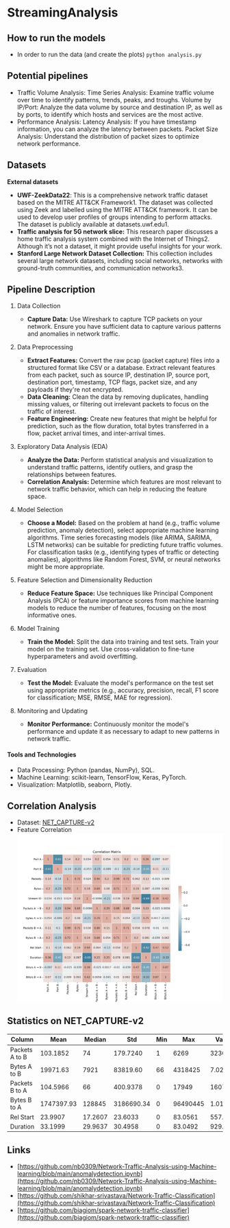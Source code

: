 # StreamingAnalysis
## How to run the models
- In order to run the data (and create the plots)
  `python analysis.py`

## Potential pipelines

- Traffic Volume Analysis:
  Time Series Analysis: Examine traffic volume over time to identify patterns, trends, peaks, and troughs.
  Volume by IP/Port: Analyze the data volume by source and destination IP, as well as by ports, to identify which hosts and services are the most active.
- Performance Analysis:
  Latency Analysis: If you have timestamp information, you can analyze the latency between packets.
  Packet Size Analysis: Understand the distribution of packet sizes to optimize network performance.

## Datasets

**External datasets**

- **UWF-ZeekData22**: This is a comprehensive network traffic dataset based on the MITRE ATT&CK Framework1. The dataset was collected using Zeek and labelled using the MITRE ATT&CK framework. It can be used to develop user profiles of groups intending to perform attacks. The dataset is publicly available at datasets.uwf.edu1.
- **Traffic analysis for 5G network slice:** This research paper discusses a home traffic analysis system combined with the Internet of Things2. Although it’s not a dataset, it might provide useful insights for your work.
- **Stanford Large Network Dataset Collection:** This collection includes several large network datasets, including social networks, networks with ground-truth communities, and communication networks3.

## Pipeline Description

1. Data Collection

   - **Capture Data:** Use Wireshark to capture TCP packets on your network. Ensure you have sufficient data to capture various patterns and anomalies in network traffic.
2. Data Preprocessing

   - **Extract Features:** Convert the raw pcap (packet capture) files into a structured format like CSV or a database. Extract relevant features from each packet, such as source IP, destination IP, source port, destination port, timestamp, TCP flags, packet size, and any payloads if they're not encrypted.
   - **Data Cleaning:** Clean the data by removing duplicates, handling missing values, or filtering out irrelevant packets to focus on the traffic of interest.
   - **Feature Engineering:** Create new features that might be helpful for prediction, such as the flow duration, total bytes transferred in a flow, packet arrival times, and inter-arrival times.
3. Exploratory Data Analysis (EDA)

   - **Analyze the Data:** Perform statistical analysis and visualization to understand traffic patterns, identify outliers, and grasp the relationships between features.
   - **Correlation Analysis:** Determine which features are most relevant to network traffic behavior, which can help in reducing the feature space.
4. Model Selection

   - **Choose a Model:** Based on the problem at hand (e.g., traffic volume prediction, anomaly detection), select appropriate machine learning algorithms. Time series forecasting models (like ARIMA, SARIMA, LSTM networks) can be suitable for predicting future traffic volumes. For classification tasks (e.g., identifying types of traffic or detecting anomalies), algorithms like Random Forest, SVM, or neural networks might be more appropriate.
5. Feature Selection and Dimensionality Reduction

   - **Reduce Feature Space:** Use techniques like Principal Component Analysis (PCA) or feature importance scores from machine learning models to reduce the number of features, focusing on the most informative ones.
6. Model Training

   - **Train the Model:** Split the data into training and test sets. Train your model on the training set. Use cross-validation to fine-tune hyperparameters and avoid overfitting.
7. Evaluation

   - **Test the Model:** Evaluate the model's performance on the test set using appropriate metrics (e.g., accuracy, precision, recall, F1 score for classification; MSE, RMSE, MAE for regression).
8. Monitoring and Updating

   - **Monitor Performance:** Continuously monitor the model's performance and update it as necessary to adapt to new patterns in network traffic.

#### Tools and Technologies

- Data Processing: Python (pandas, NumPy), SQL.
- Machine Learning: scikit-learn, TensorFlow, Keras, PyTorch.
- Visualization: Matplotlib, seaborn, Plotly.


## Correlation Analysis

* Dataset: [NET_CAPTURE-v2](./Conversations/TCP.csv)
* Feature Correlation
  ![c](./Results/TCP_correlation_analysis.png)


## Statistics on NET_CAPTURE-v2

| Column          | Mean        | Median  | Std          | Min   | Max       | Variance    | Skewness    | Kurtosis   |
|-----------------|-------------|---------|--------------|-------|-----------|-------------|-------------|------------|
| Packets A to B  | 103.1852    | 74      | 179.7240     | 1     | 6269      | 32300.72    | 17.3640     | 528.3541   |
| Bytes A to B    | 19971.63    | 7921    | 83819.60     | 66    | 4318425   | 7.0257e+09  | 42.3145     | 2155.0320  |
| Packets B to A  | 104.5966    | 66      | 400.9378     | 0     | 17949     | 160751.11   | 36.4494     | 1494.3379  |
| Bytes B to A    | 1747397.93  | 128845  | 3186690.34   | 0     | 96490445  | 1.0155e+13  | 11.1391     | 275.9333   |
| Rel Start       | 23.9907     | 17.2607 | 23.6033      | 0     | 83.0561   | 557.1146    | 0.9428      | -0.2469    |
| Duration        | 33.1999     | 29.9637 | 30.4958      | 0     | 83.0492   | 929.9938    | 0.3507      | -1.3347    |

## Links
* [https://github.com/nb0309/Network-Traffic-Analysis-using-Machine-learning/blob/main/anomalydetection.ipynb](https://github.com/nb0309/Network-Traffic-Analysis-using-Machine-learning/blob/main/anomalydetection.ipynb)
* [https://github.com/shikhar-srivastava/Network-Traffic-Classification](https://github.com/shikhar-srivastava/Network-Traffic-Classification)
* [https://github.com/biagiom/spark-network-traffic-classifier](https://github.com/biagiom/spark-network-traffic-classifier)
